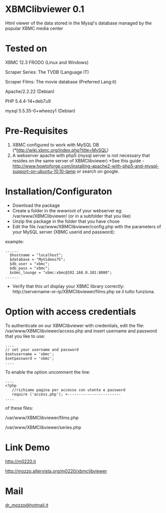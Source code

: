 XBMClibviewer 0.1
============================================================
Html viewer of the data stored in the Mysql's database managed by the popular XBMC media center


Tested on
============================================================

XBMC 12.3 FRODO (Linux and Windows)

Scraper Series: The TVDB (Language IT)

Scraper Films: The movie database (Preferred Lang:it)

Apache/2.2.22 (Debian)

PHP 5.4.4-14+deb7u9

mysql 5.5.35-0+wheezy1 (Debian)



Pre-Requisites
============================================================
1. XBMC configured to work with MySQL DB (*http://wiki.xbmc.org/index.php?title=MySQL)
2. A webserver apache with php5 (mysql server is not necessary that resides on the same server of XBMClibviewer)
*See this guide - http://www.howtoforge.com/installing-apache2-with-php5-and-mysql-support-on-ubuntu-10.10-lamp or search on google.


Installation/Configuraton
============================================================
- Download the package
- Create a folder in the wwwroot of your webserver
  eg: /var/www/XBMClibviewer/ (or in a subfolder that you like)
- Unzip the package in the folder that you have chose
- Edit the file /var/www/XBMClibviewer/config.php with the parameters of your MySQL server (XBMC userid and password):

example:

```
......
  $hostname = "localhost";
  $database = "MyVideos75";
  $db_user = "xbmc";
  $db_pass = "xbmc";
  $xbmc_lounge = "xbmc:xbmc@192.168.0.101:8080";
......
```

- Verify that this url display your XBMC library correctly:
  http://servername-or-ip/XBMClibviewer/films.php se il tutto funziona.


Option with access credentials
============================================================
To authenticate on our XBMClibviewer with credentials, edit the file:
/var/www/XBMClibviewer/access.php and insert username and password that you like to use:

```
....
// set your username and password
$setusername = 'xbmc';
$setpassword = 'xbmc';
....
```

To enable the option uncomment the line:
```
....
<?php
   //richiamo pagina per accesso con utente e password
   require ('access.php'); <------------------------
....
```

of these files:
 
/var/www/XBMClibviewer/films.php 

/var/www/XBMClibviewer/series.php 


Link Demo
============================================================
http://m0220.it

http://mozzo.altervista.org/m0220/xbmclibviewer


Mail
============================================================
dr_mozzo@hotmail.it
